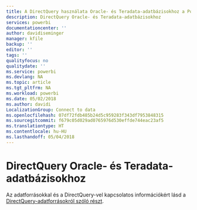 ```yaml
---
title: A DirectQuery használata Oracle- és Teradata-adatbázisokhoz a Power BI-ban
description: DirectQuery Oracle- és Teradata-adatbázisokhoz
services: powerbi
documentationcenter: ''
author: davidiseminger
manager: kfile
backup: ''
editor: ''
tags: ''
qualityfocus: no
qualitydate: ''
ms.service: powerbi
ms.devlang: NA
ms.topic: article
ms.tgt_pltfrm: NA
ms.workload: powerbi
ms.date: 05/02/2018
ms.author: davidi
LocalizationGroup: Connect to data
ms.openlocfilehash: 07df72fdb485b24d5c959283f343df7953848315
ms.sourcegitcommit: f679c05d029ad0765976d530effde744eac23af5
ms.translationtype: HT
ms.contentlocale: hu-HU
ms.lasthandoff: 05/04/2018
---
```

# <a name="directquery-for-oracle-and-teradata-databases"></a>DirectQuery Oracle- és Teradata-adatbázisokhoz
Az adatforrásokkal és a DirectQuery-vel kapcsolatos információkért lásd a [DirectQuery-adatforrásokról szóló részt](desktop-directquery-data-sources.md).

